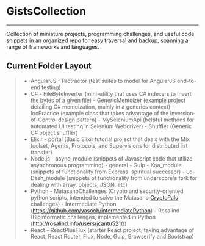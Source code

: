 GistsCollection
===================
----------

Collection of miniature projects, programming challenges, and useful code snippets in an organized repo for easy traversal and backup, spanning a range of frameworks and languages.

Current Folder Layout
-------------

> - AngularJS
	- Protractor (test suites to model for AngularJS end-to-end testing)
> - C#
	- FileByteInverter (mini-utility that uses C# indexers to invert the bytes of a given file)
	- GenericMemoizer (example project detailing C# memoization, mainly in a generics context)
	- IocPractice (example class that takes advantage of the Inversion-of-Control design pattern)
	- MySeleniumApi (helpful methods for automated UI testing in Selenium Webdriver)
	- Shuffler (Generic C# object shuffler)
> - Elixir
	- portal (Basic Elixir tutorial project that deals with the Mix toolset, Agents, Protocols, and Supervisions for distributed list transfer)
> - Node.js
	- async_module (snippets of Javascript code that utilize asynchronous programming)
	- general
	- Gulp
	- Koa_module (snippets of functionality from Express' spiritual successor)
	- Lo-Dash_module (snippets of functionality from underscore's fork for dealing with array, objects, JSON, etc)
> - Python
	- MatasanoChallenges (Crypto and security-oriented python scripts, intended to solve the Matasano [CryptoPals](http://cryptopals.com/) challenges)
	- Intermediate Python (https://github.com/yasoob/intermediatePython)
	- Rosalind (Bioinformatic challenges, implemented in Python (http://rosalind.info/users/jcantu521/))
> - React
	- ReactPlusFlux (starter React project, taking advantage of React, React Router, Flux, Node, Gulp, Browserify and Bootstrap)
